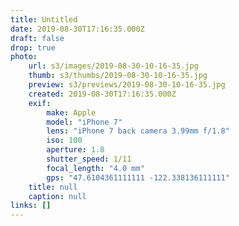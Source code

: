 ```yaml
---
title: Untitled
date: 2019-08-30T17:16:35.000Z
draft: false
drop: true
photo:
    url: s3/images/2019-08-30-10-16-35.jpg
    thumb: s3/thumbs/2019-08-30-10-16-35.jpg
    preview: s3/previews/2019-08-30-10-16-35.jpg
    created: 2019-08-30T17:16:35.000Z
    exif:
        make: Apple
        model: "iPhone 7"
        lens: "iPhone 7 back camera 3.99mm f/1.8"
        iso: 100
        aperture: 1.8
        shutter_speed: 1/11
        focal_length: "4.0 mm"
        gps: "47.6104361111111 -122.338136111111"
    title: null
    caption: null
links: []
---
```

